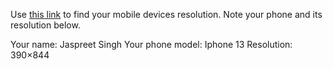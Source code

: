 Use [this link](https://www.webmobilefirst.com/en/devices/) to find your mobile devices resolution. Note your phone and its resolution below.

Your name: Jaspreet Singh
Your phone model: Iphone 13
Resolution: 390×844 